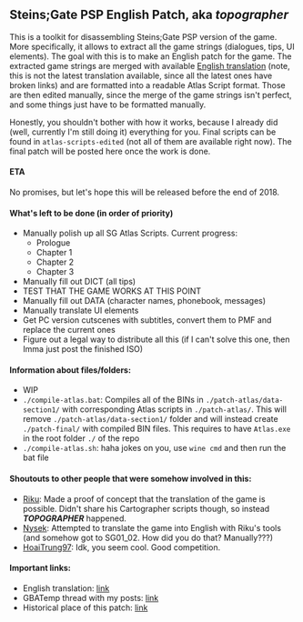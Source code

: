 ## Steins;Gate PSP English Patch, aka *topographer*
This is a toolkit for disassembling Steins;Gate PSP version of the game. More specifically, it allows to extract all the game strings (dialogues, tips, UI elements). The goal with this is to make an English patch for the game. The extracted game strings are merged with available [English translation](http://tsuuun.blogspot.com/2012/01/happy-new-year-everyone-and-yeah-its.html) (note, this is not the latest translation available, since all the latest ones have broken links) and are formatted into a readable Atlas Script format. Those are then edited manually, since the merge of the game strings isn't perfect, and some things just have to be formatted manually.

Honestly, you shouldn't bother with how it works, because I already did (well, currently I'm still doing it) everything for you. Final scripts can be found in `atlas-scripts-edited` (not all of them are available right now). The final patch will be posted here once the work is done.

#### ETA
No promises, but let's hope this will be released before the end of 2018.

#### What's left to be done (in order of priority)
- Manually polish up all SG Atlas Scripts. Current progress:
  - Prologue
  - Chapter 1
  - Chapter 2
  - Chapter 3
- Manually fill out DICT (all tips)
- TEST THAT THE GAME WORKS AT THIS POINT
- Manually fill out DATA (character names, phonebook, messages)
- Manually translate UI elements
- Get PC version cutscenes with subtitles, convert them to PMF and replace the current ones
- Figure out a legal way to distribute all this (if I can't solve this one, then Imma just post the finished ISO)

#### Information about files/folders:
- WIP
- `./compile-atlas.bat`: Compiles all of the BINs in `./patch-atlas/data-section1/` with corresponding Atlas scripts in `./patch-atlas/`. This will remove `./patch-atlas/data-section1/` folder and will instead create `./patch-final/` with compiled BIN files. This requires to have `Atlas.exe` in the root folder `./` of the repo
- `./compile-atlas.sh`: haha jokes on you, use `wine cmd` and then run the bat file

#### Shoutouts to other people that were somehow involved in this:
- [Riku](https://gbatemp.net/members/riku.176570/): Made a proof of concept that the translation of the game is possible. Didn't share his Cartographer scripts though, so instead ***TOPOGRAPHER*** happened.
- [Nysek](https://github.com/Nysek/): Attempted to translate the game into English with Riku's tools (and somehow got to SG01_02. How did you do that? Manually???)
- [HoaiTrung97](https://gbatemp.net/members/hoaitrung97.461220/): Idk, you seem cool. Good competition.

#### Important links:
- English translation: [link](http://tsuuun.blogspot.com/2012/01/happy-new-year-everyone-and-yeah-its.html)
- GBATemp thread with my posts: [link](https://gbatemp.net/threads/problem-triying-to-translate-steins-gate-to-spanish.501148/)
- Historical place of this patch: [link](https://github.com/BASLQC/steins-gate-psp-patch)
